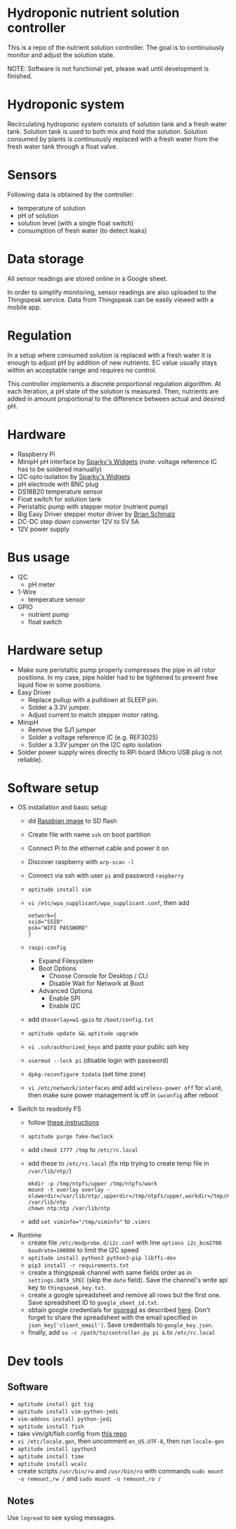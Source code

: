 # Hydroponic nutrient solution controller

This is a repo of the nutrient solution controller.
The goal is to continuously monitor and adjust the solution state.

NOTE: Software is not functional yet, please wait until development is finished.

# Hydroponic system

Recirculating hydroponic system consists of solution tank and a fresh water tank.
Solution tank is used to both mix and hold the solution.
Solution consumed by plants is continuously replaced with a fresh water from the fresh water tank through a float valve.

# Sensors

Following data is obtained by the controller:
- temperature of solution
- pH of solution
- solution level (with a single float switch)
- consumption of fresh water (to detect leaks)

# Data storage

All sensor readings are stored online in a Google sheet.

In order to simplify monitoring, sensor readings are also uploaded to the Thingspeak service.
Data from Thingspeak can be easily viewed with a mobile app.

# Regulation

In a setup where consumed solution is replaced with a fresh water it is enough to adjust pH by addition of new nutrients.
EC value usually stays within an acceptable range and requires no control.

This controller implements a discrete proportional regulation algorithm.
At each iteration, a pH state of the solution is measured.
Then, nutrients are added in amount proportional to the difference between actual and desired pH.

# Hardware

- Raspberry Pi
- MinipH pH interface by [Sparky's Widgets](https://www.sparkyswidgets.com/product/miniph/)
  (note: voltage reference IC has to be soldered manually)
- I2C opto isolation by [Sparky's Widgets](https://www.sparkyswidgets.com/product/i2c-isolation-breakout/)
- pH electrode with BNC plug
- DS18B20 temperature sensor
- Float switch for solution tank
- Peristaltic pump with stepper motor (nutrient pump)
- Big Easy Driver stepper motor driver by [Brian Schmalz](http://www.schmalzhaus.com/BigEasyDriver/)
- DC-DC step down converter 12V to 5V 5A
- 12V power supply

# Bus usage

- I2C
  - pH meter
- 1-Wire
  - temperature sensor
- GPIO
  - nutrient pump
  - float switch

# Hardware setup

- Make sure peristaltic pump properly compresses the pipe in all rotor positions.
In my case, pipe holder had to be tightened to prevent free liquid flow in some positions.
- Easy Driver
    - Replace pullup with a pulldown at SLEEP pin.
    - Solder a 3.3V jumper.
    - Adjust current to match stepper motor rating.
- MinipH
    - Remove the SJ1 jumper
    - Solder a voltage reference IC (e.g. REF3025)
    - Solder a 3.3V jumper on the I2C opto isolation
- Solder power supply wires directly to RPi board (Micro USB plug is not reliable).

# Software setup

- OS installation and basic setup
  - dd [Raspbian image](https://www.raspberrypi.org/downloads/raspbian/) to SD flash
  - Create file with name `ssh` on boot partition
  - Connect Pi to the ethernet cable and power it on
  - Discover raspberry with `arp-scan -l`
  - Connect via ssh with user `pi` and password `raspberry`
  - `aptitude install vim`
  - `vi /etc/wpa_supplicant/wpa_supplicant.conf`, then add

    ```
    network={
    ssid="SSID"
    psk="WIFI PASSWORD"
    }
    ```

  - `raspi-config`
    - Expand Filesystem
    - Boot Options
      - Choose Console for Desktop / CLI
      - Disable Wait for Network at Boot
    - Advanced Options
      - Enable SPI
      - Enable I2C
  - add `dtoverlay=w1-gpio` to `/boot/config.txt`
  - `aptitude update && aptitude upgrade`
  - `vi .ssh/authorized_keys` and paste your public ssh key
  - `usermod --lock pi` (disable login with password)
  - `dpkg-reconfigure tzdata` (set time zone)
  - `vi /etc/network/interfaces` and add `wireless-power off` for `wlan0`,
  then make sure power management is off in `iwconfig` after reboot
- Switch to readonly FS
  - follow [these instructions](https://hallard.me/raspberry-pi-read-only/)
  - `aptitude purge fake-hwclock`
  - add `chmod 1777 /tmp` to `/etc/rc.local`
  - add these to `/etc/rc.local` (fix ntp trying to create temp file in `/var/lib/ntp/`)

    ```
    mkdir -p /tmp/ntpfs/upper /tmp/ntpfs/work
    mount -t overlay overlay -olowerdir=/var/lib/ntp/,upperdir=/tmp/ntpfs/upper,workdir=/tmp/ntpfs/work /var/lib/ntp
    chown ntp:ntp /var/lib/ntp
    ```

  - add `set viminfo="/tmp/viminfo"` to `.vimrc`
- Runtime
  - create file `/etc/modprobe.d/i2c.conf` with line `options i2c_bcm2708 baudrate=100000` to limit the I2C speed
  - `aptitude install python3 python3-pip libffi-dev`
  - `pip3 install -r requirements.txt`
  - create a thingspeak channel with same fields order as in `settings.DATA_SPEC` (skip the `date` field).
  Save the channel's write api key to `thingspeak_key.txt`.
  - create a google spreadsheet and remove all rows but the first one.
  Save spreadsheet ID to `google_sheet_id.txt`.
  - obtain google credentials for [gspread](https://github.com/burnash/gspread) as described [here](http://gspread.readthedocs.io/en/latest/oauth2.html).
  Don't forget to share the spreadsheet with the email specified in `json_key['client_email']`.
  Save credentials to `google_key.json`.
  - finally, add `su -c /path/to/controller.py pi &` to `/etc/rc.local`

# Dev tools

## Software

  - `aptitude install git tig`
  - `aptitude install vim-python-jedi`
  - `vim-addons install python-jedi`
  - `aptitude install fish`
  - take vim/git/fish config from [this repo](https://github.com/pzankov/cfg)
  - `vi /etc/locale.gen`, then uncomment `en_US.UTF-8`, then run `locale-gen`
  - `aptitude install ipython3`
  - `aptitude install time`
  - `aptitude install wcalc`
  - create scripts `/usr/bin/rw` and `/usr/bin/ro` with commands `sudo mount -o remount,rw /` and `sudo mount -o remount,ro /`

## Notes

Use `logread` to see syslog messages.
